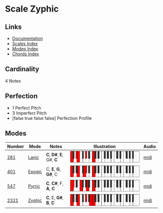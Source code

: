 # Scale Zyphic

## Links

- [Documentation](README.md)
- [Scales Index](Scales.md)
- [Modes Index](Modes.md)
- [Chords Index](Chords.md)

## Cardinality

4 Notes

## Perfection

- 1 Perfect Pitch
- 3 Imperfect Pitch
- [false true false false] Perfection Profile

## Modes

| Number | Mode | Notes | Illustration | Audio |
|--------|------|-------|--------------|-------|
| [281](https://ianring.com/musictheory/scales/281) | [Lanic](ModeLanic.md) | **C**, **D#**, **E**, G#, **C** | ![CNaturalLanic](ModeCNaturalLanic.png) | [midi](https://github.com/edipermadi/music/blob/main/docs/ModeCNaturalLanic.mid?raw=true) | 
| [401](https://ianring.com/musictheory/scales/401) | [Epogic](ModeEpogic.md) | C, **E**, **G**, **G#**, C | ![CNaturalEpogic](ModeCNaturalEpogic.png) | [midi](https://github.com/edipermadi/music/blob/main/docs/ModeCNaturalEpogic.mid?raw=true) | 
| [547](https://ianring.com/musictheory/scales/547) | [Pyrric](ModePyrric.md) | **C**, **C#**, F, **A**, **C** | ![CNaturalPyrric](ModeCNaturalPyrric.png) | [midi](https://github.com/edipermadi/music/blob/main/docs/ModeCNaturalPyrric.mid?raw=true) | 
| [2321](https://ianring.com/musictheory/scales/2321) | [Zyphic](ModeZyphic.md) | **C**, E, **G#**, **B**, **C** | ![CNaturalZyphic](ModeCNaturalZyphic.png) | [midi](https://github.com/edipermadi/music/blob/main/docs/ModeCNaturalZyphic.mid?raw=true) | 

